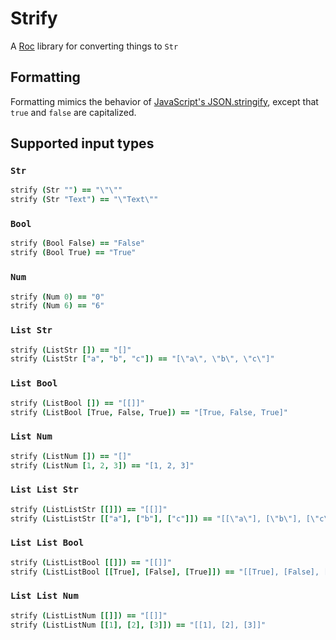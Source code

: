# Strify

A [Roc](https://roc-lang.org) library for converting things to `Str`

## Formatting

Formatting mimics the behavior of
[JavaScript's JSON.stringify](https://developer.mozilla.org/en-US/docs/Web/JavaScript/Reference/Global_Objects/JSON/stringify),
except that `true` and `false` are capitalized.

## Supported input types

### `Str`

```coffee
strify (Str "") == "\"\""
strify (Str "Text") == "\"Text\""
```

### `Bool`

```coffee
strify (Bool False) == "False"
strify (Bool True) == "True"
```

### `Num`

```coffee
strify (Num 0) == "0"
strify (Num 6) == "6"
```

### `List Str`

```coffee
strify (ListStr []) == "[]"
strify (ListStr ["a", "b", "c"]) == "[\"a\", \"b\", \"c\"]"
```

### `List Bool`

```coffee
strify (ListBool []) == "[[]]"
strify (ListBool [True, False, True]) == "[True, False, True]"
```

### `List Num`

```coffee
strify (ListNum []) == "[]"
strify (ListNum [1, 2, 3]) == "[1, 2, 3]"
```

### `List List Str`

```coffee
strify (ListListStr [[]]) == "[[]]"
strify (ListListStr [["a"], ["b"], ["c"]]) == "[[\"a\"], [\"b\"], [\"c\"]]"
```

### `List List Bool`

```coffee
strify (ListListBool [[]]) == "[[]]"
strify (ListListBool [[True], [False], [True]]) == "[[True], [False], [True]]"
```

### `List List Num`

```coffee
strify (ListListNum [[]]) == "[[]]"
strify (ListListNum [[1], [2], [3]]) == "[[1], [2], [3]]"
```
